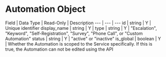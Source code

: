 # Automation Object

Field | Data Type | Read-Only | Description
--- | --- | ---
id | string | Y | Unique identifier
display_name | string | Y |
type | string | Y | "Escalation", "Keyword", "Self-Registration", "Survey", "Phone Call", or "Custom Automation"
status | string | Y | "active" or "inactive"
is_global | boolean | Y | Whether the Automation is scoped to the Service specifically. If this is true, the Automation can not be edited using the API

